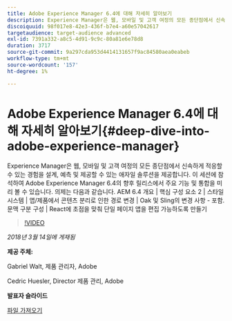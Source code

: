 ```yaml
---
title: Adobe Experience Manager 6.4에 대해 자세히 알아보기
description: Experience Manager은 웹, 모바일 및 고객 여정의 모든 종단점에서 신속하게 적응할 수 있는 경험을 설계, 예측 및 제공할 수 있는 애자일 솔루션을 제공합니다. 이 세션에 참석하여 Adobe Experience Manager 6.4의 향후 릴리스에서 주요 기능 및 통합을 미리 볼 수 있습니다.
discoiquuid: 98f017e8-42e3-436f-b7e4-a60e57042617
targetaudience: target-audience advanced
exl-id: 7391a332-a8c5-4d91-9c9c-80a81e6e78d8
duration: 3717
source-git-commit: 9a297cda953d4414131657f9ac84580aea0eabeb
workflow-type: tm+mt
source-wordcount: '157'
ht-degree: 1%

---
```


# Adobe Experience Manager 6.4에 대해 자세히 알아보기{#deep-dive-into-adobe-experience-manager}

Experience Manager은 웹, 모바일 및 고객 여정의 모든 종단점에서 신속하게 적응할 수 있는 경험을 설계, 예측 및 제공할 수 있는 애자일 솔루션을 제공합니다. 이 세션에 참석하여 Adobe Experience Manager 6.4의 향후 릴리스에서 주요 기능 및 통합을 미리 볼 수 있습니다. 의제는 다음과 같습니다. AEM 6.4 개요 | 핵심 구성 요소 2 | 스타일 시스템 | 앱/제품에서 콘텐츠 분리로 인한 경로 변경 | Oak 및 Sling의 변경 사항 - 포함. 문맥 구분 구성 | React에 초점을 맞춰 단일 페이지 앱을 편집 가능하도록 만들기

>[!VIDEO](https://video.tv.adobe.com/v/21749/?quality=9)

*2018년 3월 14일에 게재됨*

**제공 주체:**

Gabriel Walt, 제품 관리자, Adobe

Cedric Huesler, Director 제품 관리, Adobe

**발표자 슬라이드**

[파일 가져오기](assets/aem64-developerupdate31418.pdf)

<!--
[Get back to the Overview](https://helpx.adobe.com/experience-manager/kt/eseminars/gems/aem-index.html)
-->
